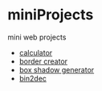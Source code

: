 # miniProjects
 mini web projects
 <ul>
    <li>
        <a href='https://jecrs687.github.io/miniProjects/calculator/'>calculator</a>
   </li>
   <li>
       <a href='https://jecrs687.github.io/miniProjects/border-creator/'>border creator</a>
   </li>
   <li>
       <a href='https://jecrs687.github.io/miniProjects/box-shadow-generator/'>box shadow generator</a>
   </li>
   <li>
       <a href='https://jecrs687.github.io/miniProjects/bin2dec/'>bin2dec</a>
   </li>
 </ul>
